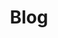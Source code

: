 ---
title: "Blog"
menu: "main"
slug: "blog"
translationKey: "blog"
weight: "2"
subtitle: "" # Not required
description: "" # Not required
photo: "/images/header-03.jpg" # Not required
thumbnail: "" # Not required

header: true # true is a large header, false is no header
header_studio: false # Not required
header_title_gradient: true # Not required
---